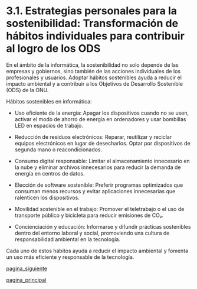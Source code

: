 # 3.1. Estrategias personales para la sostenibilidad: Transformación de hábitos individuales para contribuir al logro de los ODS

En el ámbito de la informática, la sostenibilidad no solo depende de las empresas y gobiernos, sino también de las acciones individuales de los profesionales y usuarios. Adoptar hábitos sostenibles ayuda a reducir el impacto ambiental y a contribuir a los Objetivos de Desarrollo Sostenible (ODS) de la ONU.

Hábitos sostenibles en informática:

- Uso eficiente de la energía: Apagar los dispositivos cuando no se usen, activar el modo de ahorro de energía en ordenadores y usar bombillas LED en espacios de trabajo.

- Reducción de residuos electrónicos: Reparar, reutilizar y reciclar equipos electrónicos en lugar de desecharlos. Optar por dispositivos de segunda mano o reacondicionados.

- Consumo digital responsable: Limitar el almacenamiento innecesario en la nube y eliminar archivos innecesarios para reducir la demanda de energía en centros de datos.

- Elección de software sostenible: Preferir programas optimizados que consuman menos recursos y evitar aplicaciones innecesarias que ralenticen los dispositivos.

- Movilidad sostenible en el trabajo: Promover el teletrabajo o el uso de transporte público y bicicleta para reducir emisiones de CO₂.

- Concienciación y educación: Informarse y difundir prácticas sostenibles dentro del entorno laboral y social, promoviendo una cultura de responsabilidad ambiental en la tecnología.

Cada uno de estos hábitos ayuda a reducir el impacto ambiental y fomenta un uso más eficiente y responsable de la tecnología.

[pagina_siguiente](punto3_2.md)

[pagina_principal](punto3.md)